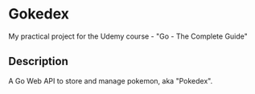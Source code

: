 # Gokedex
My practical project for the Udemy course - "Go - The Complete Guide" 

## Description
A Go Web API to store and manage pokemon, aka "Pokedex".
